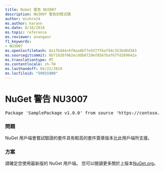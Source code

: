 ```yaml
---
title: NuGet 警告 NU3007
description: NU3007 警告的程式碼
author: mishra14
ms.author: karann
ms.date: 8/16/2018
ms.topic: reference
ms.reviewer: anangaur
f1_keywords:
- NU3007
ms.openlocfilehash: 0a1fbd44c6f8aa8bf7e5577f6af94c353bd0d383
ms.sourcegitcommit: 6b71926f062ecddb8729ef8567baf67fd269642a
ms.translationtype: MT
ms.contentlocale: zh-TW
ms.lasthandoff: 04/22/2019
ms.locfileid: "59931900"
---
```

# <a name="nuget-warning-nu3007"></a>NuGet 警告 NU3007

<pre>Package 'SamplePackage v1.0.0' from source 'https://contoso.com/index.json': The package signature format version is not supported. Updating your client may solve this problem.</pre>

### <a name="issue"></a>問題

NuGet 用戶端會嘗試驗證的套件具有較高的套件簽章版本比此用戶端所支援。


### <a name="solution"></a>方案

請確定您使用最新版的 NuGet 用戶端。 您可以閱讀更多關於上版本[NuGet.org](https://www.nuget.org/downloads)。


